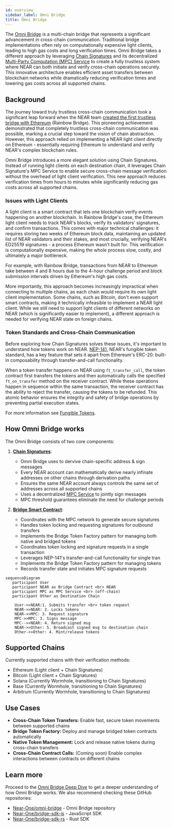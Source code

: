 ```yaml
---
id: overview
sidebar_label: Omni Bridge
title: Omni Bridge
---
```


The [Omni Bridge](https://github.com/Near-One/omni-bridge) is a multi-chain bridge that represents a significant advancement in cross-chain communication. Traditional bridge implementations often rely on computationally expensive light clients, leading to high gas costs and long verification times. Omni Bridge takes a different approach by leveraging [Chain Signatures](../chain-signatures.md) and its decentralized [Multi-Party Computation (MPC) Service](../chain-signatures#multi-party-computation-service) to create a fully trustless system where NEAR can both initiate and verify cross-chain operations securely. This innovative architecture enables efficient asset transfers between blockchain networks while dramatically reducing verification times and lowering gas costs across all supported chains.

## Background

The journey toward truly trustless cross-chain communication took a significant leap forward when the NEAR team [created the first trustless bridge with Ethereum](https://near.org/blog/the-rainbow-bridge-is-live) (Rainbow Bridge). This pioneering achievement demonstrated that completely trustless cross-chain communication was possible, marking a crucial step toward the vision of chain abstraction. However, this approach relied on implementing a NEAR light client directly on Ethereum - essentially requiring Ethereum to understand and verify NEAR's complex blockchain rules. 

Omni Bridge introduces a more elegant solution using Chain Signatures. Instead of running light clients on each destination chain, it leverages Chain Signature's MPC Service to enable secure cross-chain message verification without the overhead of light client verification. This new approach reduces verification times from hours to minutes while significantly reducing gas costs across all supported chains.

### Issues with Light Clients

A light client is a smart contract that lets one blockchain verify events happening on another blockchain. In Rainbow Bridge's case, the Ethereum light client needs to track NEAR's blocks, verify its validators' signatures, and confirm transactions. This comes with major technical challenges: it requires storing two weeks of Ethereum block data, maintaining an updated list of NEAR validators and their stakes, and most crucially, verifying NEAR's ED25519 signatures - a process Ethereum wasn't built for. This verification is computationally expensive, making the whole process slow, costly, and ultimately a major bottleneck.

For example, with Rainbow Bridge, transactions from NEAR to Ethereum take between 4 and 8 hours due to the 4-hour challenge period and block submission intervals driven by Ethereum's high gas costs.

More importantly, this approach becomes increasingly impractical when connecting to multiple chains, as each chain would require its own light client implementation. Some chains, such as Bitcoin, don't even support smart contracts, making it technically infeasible to implement a NEAR light client. While we still need to support light clients of different networks on NEAR (which is significantly easier to implement), a different approach is needed for verifying NEAR state on foreign chains.

### Token Standards and Cross-Chain Communication

Before exploring how Chain Signatures solves these issues, it's important to understand how tokens work on NEAR. [NEP-141](https://nomicon.io/Standards/Tokens/FungibleToken/Core), NEAR's fungible token standard, has a key feature that sets it apart from Ethereum's ERC-20: built-in composability through transfer-and-call functionality.

When a token transfer happens on NEAR using `ft_transfer_call`, the token contract first transfers the tokens and then automatically calls the specified `ft_on_transfer` method on the receiver contract. While these operations happen in sequence within the same transaction, the receiver contract has the ability to reject the transfer, causing the tokens to be refunded. This atomic behavior ensures the integrity and safety of bridge operations by preventing partial execution states.

For more information see [Fungible Tokens](../../../2.build/5.primitives/ft.md).

## How Omni Bridge works

The Omni Bridge consists of two core components:

1. [**Chain Signatures**](../chain-signatures.md):
   - Omni Bridge uses to dervive chain-specific address & sign messages
   - Every NEAR account can mathematically derive nearly infinate addresses on other chains through derivation paths
   - Ensures the same NEAR account always controls the same set of addresses across all supported chains
   - Uses a decentralized [MPC Service](../chain-signatures#multi-party-computation-service) to jointly sign messages
   - MPC threshold guarantees eliminate the need for challenge periods


2. [**Bridge Smart Contract**](https://github.com/Near-One/omni-bridge):
   - Coordinates with the MPC network to generate secure signatures
   - Handles token locking and requesting signatures for outbound transfers
   - Implements the Bridge Token Factory pattern for managing both native and bridged tokens
   - Coordinates token locking and signature requests in a single transaction
   - Leverages NEP-141's transfer-and-call functionality for single tran
   - Implements the Bridge Token Factory pattern for managing tokens
   - Records transfer state and initiates MPC signature requests

```mermaid
sequenceDiagram
   participant User
   participant NEAR as Bridge Contract <br> NEAR
   participant MPC as MPC Service <br> (off-chain)
   participant Other as Destination Chain
 
    User->>NEAR:1. Submits transfer <br> token request
    NEAR->>NEAR: 2. Locks tokens
    NEAR->>MPC: 3. Request signature
    MPC->>MPC: 3. Signs message
    MPC-->>NEAR: 4. Return signed msg
    NEAR->>Other: 5. Broadcast signed msg to destination chain
    Other->>Other: 4. Mint/release tokens
``` 

## Supported Chains

Currently supported chains with their verification methods:

- Ethereum (Light client + Chain Signatures)
- Bitcoin (Light client + Chain Signatures)
- Solana (Currently Wormhole, transitioning to Chain Signatures)
- Base (Currently Wormhole, transitioning to Chain Signatures)
- Arbitrum (Currently Wormhole, transitioning to Chain Signatures)

## Use Cases

- **Cross-Chain Token Transfers:** Enable fast, secure token movements between supported chains
- **Bridge Token Factory:** Deploy and manage bridged token contracts automatically
- **Native Token Management:** Lock and release native tokens during cross-chain transfers
- **Cross-Chain Contract Calls:** (Coming soon) Enable complex interactions between contracts on different chains

## Learn more

Proceed to the [Omni Bridge Deep Dive](omni-deep.md) to get a deeper understanding of how Omni Bridge works. We also recommend checking these GitHub repositories:

- [Near-One/omni-bridge](https://github.com/Near-One/omni-bridge) - Omni Bridge repository
- [Near-One/bridge-sdk-js](https://github.com/Near-One/bridge-sdk-js) - JavaScript SDK
- [Near-One/bridge-sdk-rs](https://github.com/Near-One/bridge-sdk-rs) - Rust SDK
